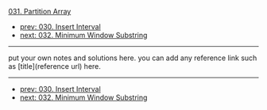 [031. Partition Array](http://www.lintcode.com/problem/partition-array)

- [prev: 030. Insert Interval](030-insert-interval.md)
- [next: 032. Minimum Window Substring](032-minimum-window-substring.md)

---

put your own notes and solutions here.
you can add any reference link such as [title](reference url) here.

---

- [prev: 030. Insert Interval](030-insert-interval.md)
- [next: 032. Minimum Window Substring](032-minimum-window-substring.md)
